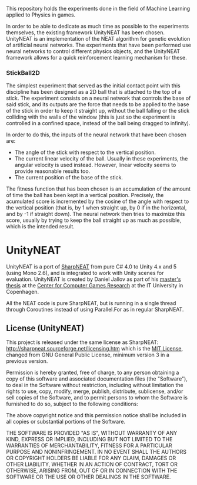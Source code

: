 This repository holds the experiments done in the field of Machine Learning applied to Physics in games. 

In order to be able to dedicate as much time as possible to the experiments themselves, the existing framework UnityNEAT has been chosen. UnityNEAT is an implementation of the NEAT algorithm for genetic evolution of artificial neural networks. The experiments that have been performed use neural networks to control different physics objects, and the UnityNEAT framework allows for a quick reinforcement learning mechanism for these.

### StickBall2D

The simplest experiment that served as the initial contact point with this discipline has been designed as a 2D ball that is attached to the top of a stick. The experiment consists on a neural network that controls the base of said stick, and its outputs are the force that needs to be applied to the base of the stick in order to keep it straight up, without the ball falling or the stick colliding with the walls of the window (this is just so the experiment is controlled in a confined space, instead of the ball being dragged to infinity).

In order to do this, the inputs of the neural network that have been chosen are:
- The angle of the stick with respect to the vertical position.
- The current linear velocity of the ball. Usually in these experiments, the angular velocity is used instead. However, linear velocity seems to provide reasonable results too.
- The current position of the base of the stick.

The fitness function that has been chosen is an accumulation of the amount of time the ball has been kept in a vertical position. Precisely, the acumulated score is incremented by the cosine of the angle with respect to the vertical position (that is, by 1 when straight up, by 0 if in the horizontal, and by -1 if straight down). The neural network then tries to maximize this score, usually by trying to keep the ball straight up as much as possible, which is the intended result.


UnityNEAT
=========

UnityNEAT is a port of [SharpNEAT] from pure C# 4.0 to Unity 4.x and 5 (using Mono 2.6), and is integrated to work with Unity scenes for evaluation. UnityNEAT is created by Daniel Jallov as part of his [master's thesis] at the [Center for Computer Games Research] at the IT University in Copenhagen.

All the NEAT code is pure SharpNEAT, but is running in a single thread through Coroutines instead of using Parallel.For as in regular SharpNEAT.

License (UnityNEAT)
------

This project is released under the same license as SharpNEAT: http://sharpneat.sourceforge.net/licensing.htm
which is the [MIT License], changed from GNU General Public License, minimum version 3 in a previous version.

Permission is hereby granted, free of charge, to any person obtaining a copy of this software and associated documentation files (the "Software"), to deal in the Software without restriction, including without limitation the rights to use, copy, modify, merge, publish, distribute, sublicense, and/or sell copies of the Software, and to permit persons to whom the Software is furnished to do so, subject to the following conditions:

The above copyright notice and this permission notice shall be included in all copies or substantial portions of the Software.

THE SOFTWARE IS PROVIDED "AS IS", WITHOUT WARRANTY OF ANY KIND, EXPRESS OR IMPLIED, INCLUDING BUT NOT LIMITED TO THE WARRANTIES OF MERCHANTABILITY, FITNESS FOR A PARTICULAR PURPOSE AND NONINFRINGEMENT. IN NO EVENT SHALL THE AUTHORS OR COPYRIGHT HOLDERS BE LIABLE FOR ANY CLAIM, DAMAGES OR OTHER LIABILITY, WHETHER IN AN ACTION OF CONTRACT, TORT OR OTHERWISE, ARISING FROM, OUT OF OR IN CONNECTION WITH THE SOFTWARE OR THE USE OR OTHER DEALINGS IN THE SOFTWARE.

[SharpNEAT]:http://sharpneat.sourceforge.net/
[Center for Computer Games Research]:http://game.itu.dk/index.php/About
[master's thesis]:http://jallov.com/thesis
[MIT License]:http://opensource.org/licenses/MIT
